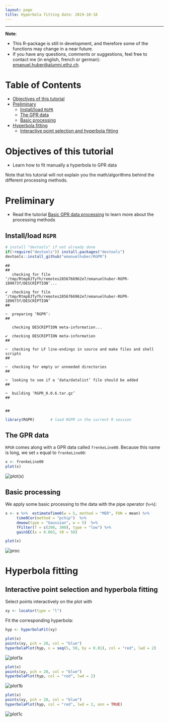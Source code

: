 ```yaml
---
layout: page
title: Hyperbola fitting date: 2019-10-18
---
```


<!--
"/media/huber/Elements/UNIBAS/software/codeR/package_RGPR/RGPR-gh-pages/2014_04_25_frenke"
"G:/UNIBAS/software/codeR/package_RGPR/RGPR-gh-pages/2014_04_25_frenke"
-->

------------------------------------------------------------------------

**Note**:

-   This R-package is still in development, and therefore some of the functions may change in a near future.
-   If you have any questions, comments or suggestions, feel free to contact me (in english, french or german): <emanuel.huber@alumni.ethz.ch>.

Table of Contents
=================

-   [Objectives of this tutorial](#objectives-of-this-tutorial)
-   [Preliminary](#preliminary)
    -   [Install/load `RGPR`](#installload-rgpr)
    -   [The GPR data](#the-gpr-data)
    -   [Basic processing](#basic-processing)
-   [Hyperbola fitting](#hyperbola-fitting)
    -   [Interactive point selection and hyperbola fitting](#interactive-point-selection-and-hyperbola-fitting)

Objectives of this tutorial
===========================

-   Learn how to fit manually a hyperbola to GPR data

Note that his tutorial will not explain you the math/algorithms behind the different processing methods.

Preliminary
===========

-   Read the tutorial [Basic GPR data processing](http://emanuelhuber.github.io/RGPR/01_RGPR_tutorial_basic-processing/) to learn more about the processing methods

Install/load `RGPR`
-------------------

``` r
# install "devtools" if not already done
if(!require("devtools")) install.packages("devtools")
devtools::install_github("emanuelhuber/RGPR")
```

    ##
    ##
       checking for file ‘/tmp/Rtmp8JTyfh/remotes2856766962e7/emanuelhuber-RGPR-189073f/DESCRIPTION’...

    ✔  checking for file ‘/tmp/Rtmp8JTyfh/remotes2856766962e7/emanuelhuber-RGPR-189073f/DESCRIPTION’
    ##

    ─  preparing ‘RGPR’:
    ##

       checking DESCRIPTION meta-information...

    ✔  checking DESCRIPTION meta-information
    ##

    ─  checking for LF line-endings in source and make files and shell scripts
    ##

    ─  checking for empty or unneeded directories
    ##

    ─  looking to see if a ‘data/datalist’ file should be added
    ##

    ─  building ‘RGPR_0.0.6.tar.gz’
    ##


    ##

``` r
library(RGPR)       # load RGPR in the current R session
```

The GPR data
------------

`RPGR` comes along with a GPR data called `frenkeLine00`. Because this name is long, we set `x` equal to `frenkeLine00`:

``` r
x <- frenkeLine00
plot(x)
```

![plot(x)](07_RGPR_tutorial_hyperbola_fitting_tp_files/figure-markdown_github/x-1.png)

Basic processing
----------------

We apply some basic processing to the data with the pipe operator (`%>%`):

``` r
x <- x %>%  estimateTime0(w = 5, method = "MER", FUN = mean) %>%
     time0Cor(method = "pchip")  %>%
     dewow(type = "Gaussian", w = 5)  %>%
     fFilter(f = c(200, 300), type = "low") %>%
     gainSEC(a = 0.003, t0 = 50)

plot(x)
```

![proc](07_RGPR_tutorial_hyperbola_fitting_tp_files/figure-markdown_github/proc-1.png)

Hyperbola fitting
=================

Interactive point selection and hyperbola fitting
-------------------------------------------------

Select points interactively on the plot with

``` r
xy <- locator(type = "l")
```

Fit the corresponding hyperbola:

``` r
hyp <- hyperbolaFit(xy)
```

``` r
plot(x)
points(xy, pch = 20, col = "blue")
hyperbolaPlot(hyp, x = seq(5, 50, by = 0.01), col = "red", lwd = 2)
```

![plot1a](07_RGPR_tutorial_hyperbola_fitting_tp_files/figure-markdown_github/plot1a-1.png)

``` r
plot(x)
points(xy, pch = 20, col = "blue")
hyperbolaPlot(hyp, col = "red", lwd = 2)
```

![plot1b](07_RGPR_tutorial_hyperbola_fitting_tp_files/figure-markdown_github/plot1b-1.png)

``` r
plot(x)
points(xy, pch = 20, col = "blue")
hyperbolaPlot(hyp, col = "red", lwd = 2, ann = TRUE)
```

![plot1c](07_RGPR_tutorial_hyperbola_fitting_tp_files/figure-markdown_github/plot1c-1.png)
